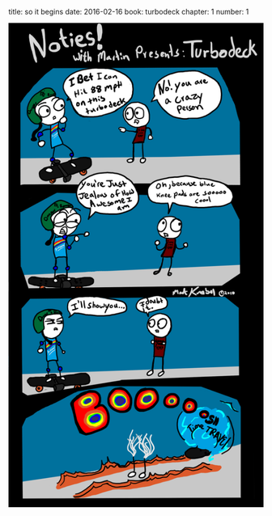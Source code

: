 title: so it begins
date: 2016-02-16
book: turbodeck
chapter: 1
number: 1

![thefirstpage](/static/images/turbodeck.png)
